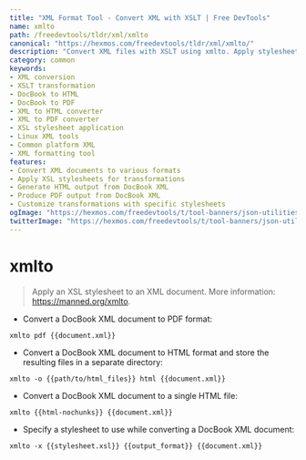 ```yaml
---
title: "XML Format Tool - Convert XML with XSLT | Free DevTools"
name: xmlto
path: /freedevtools/tldr/xml/xmlto
canonical: "https://hexmos.com/freedevtools/tldr/xml/xmlto/"
description: "Convert XML files with XSLT using xmlto. Apply stylesheets to XML documents for various output formats. Free online tool, no registration required."
category: common
keywords:
- XML conversion
- XSLT transformation
- DocBook to HTML
- DocBook to PDF
- XML to HTML converter
- XML to PDF converter
- XSL stylesheet application
- Linux XML tools
- Common platform XML
- XML formatting tool
features:
- Convert XML documents to various formats
- Apply XSL stylesheets for transformations
- Generate HTML output from DocBook XML
- Produce PDF output from DocBook XML
- Customize transformations with specific stylesheets
ogImage: "https://hexmos.com/freedevtools/t/tool-banners/json-utilities-banner.png"
twitterImage: "https://hexmos.com/freedevtools/t/tool-banners/json-utilities-banner.png"
---
```


# xmlto

> Apply an XSL stylesheet to an XML document.
> More information: <https://manned.org/xmlto>.

- Convert a DocBook XML document to PDF format:

`xmlto pdf {{document.xml}}`

- Convert a DocBook XML document to HTML format and store the resulting files in a separate directory:

`xmlto -o {{path/to/html_files}} html {{document.xml}}`

- Convert a DocBook XML document to a single HTML file:

`xmlto {{html-nochunks}} {{document.xml}}`

- Specify a stylesheet to use while converting a DocBook XML document:

`xmlto -x {{stylesheet.xsl}} {{output_format}} {{document.xml}}`
